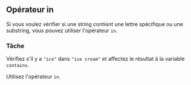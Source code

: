 ## Opérateur in

Si vous voulez vérifier si une string contient une lettre spécifique ou une substring,
vous pouvez utiliser l'opérateur `in`.

### Tâche
Vérifiez s'il y a `"ice"` dans `"ice cream"` et affectez le résultat à la variable `contains`.  

<div class="hint">Utilisez l'opérateur <code>in</code>.</div>

